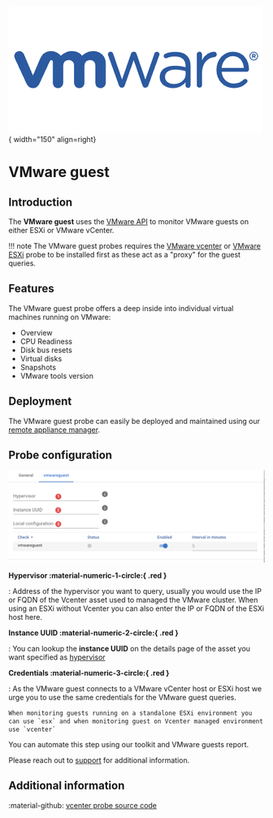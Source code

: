 ![VMware](../../../images/probe_vmware.png){ width="150" align=right}

# VMware guest

## Introduction

The **VMware guest** uses the [VMware API](https://www.vmware.com/support/pubs/sdk_pubs.html) to monitor VMware guests on either ESXi or VMware vCenter.

!!! note
    The VMware guest probes requires the [VMware vcenter](vcenter.md) or [VMware ESXi](esx.md) probe to be installed first as these act as a "proxy" for the guest queries.

## Features

The VMware guest probe offers a deep inside into individual virtual machines running on VMware:

* Overview
* CPU Readiness
* Disk bus resets
* Virtual disks
* Snapshots
* VMware tools version

## Deployment

The VMware guest probe can easily be deployed and maintained using our [remote appliance manager](../../../application/agentcores.md#remote-appliance-manager).

## Probe configuration

![screenshot vmwareguest config](../../../images/application_vmwarequest_config.png)

**Hypervisor :material-numeric-1-circle:{ .red }**

:   Address of the hypervisor you want to query, usually you would use the IP or FQDN of the Vcenter asset used to managed the VMware cluster. When using an ESXi without Vcenter you can also enter the IP or FQDN of the ESXi host here.

**Instance UUID :material-numeric-2-circle:{ .red }**

:   You can lookup the **instance UUID** on the details page of the asset you want specified as [hypervisor](#hypervisor-material-numeric-1-circle-red)

**Credentials :material-numeric-3-circle:{ .red }**

:   As the VMware guest connects to a VMware vCenter host or ESXi host we urge you to use the same credentials for the VMware guest queries.

    When monitoring guests running on a standalone ESXi environment you can use `esx` and when monitoring guest on Vcenter managed environment use `vcenter` 

You can automate this step using our toolkit and VMware guests report.

Please reach out to [support](../../../support/index.md) for additional information.

## Additional information

:material-github: [vcenter probe source code](https://github.com/infrasonar/vcenter-probe)